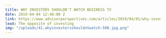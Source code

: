 ```yaml
---
title: WHY INVESTORS SHOULDN'T WATCH BUSINESS TV
date: 2019-04-04 12:48:00 Z
link: https://www.advisorperspectives.com/articles/2019/04/01/why-investors-shouldnt-watch-business-tv
lead: The opposite of investing
img: "/uploads/41.whyinvestorsshouldntwatch-500.jpg.png"
---
```


